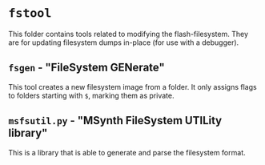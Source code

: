 # `fstool`

This folder contains tools related to modifying the flash-filesystem. They are for updating filesystem dumps in-place (for use with a debugger).

## `fsgen` - "FileSystem GENerate"

This tool creates a new filesystem image from a folder. It only assigns flags to folders starting with `$`, marking them as private.

## `msfsutil.py` - "MSynth FileSystem UTILity library"

This is a library that is able to generate and parse the filesystem format.
